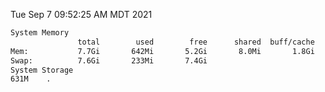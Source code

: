 Tue Sep  7 09:52:25 AM MDT 2021
```bash
System Memory
               total        used        free      shared  buff/cache   available
Mem:           7.7Gi       642Mi       5.2Gi       8.0Mi       1.8Gi       6.7Gi
Swap:          7.6Gi       233Mi       7.4Gi
System Storage
631M	.
```
```bash

